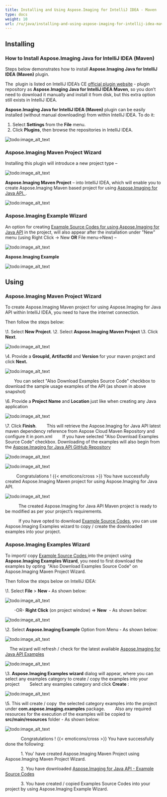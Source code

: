 ```yaml
---
title: Installing and Using Aspose.Imaging for IntelliJ IDEA - Maven
type: docs
weight: 10
url: /ru/java/installing-and-using-aspose-imaging-for-intellij-idea-maven/
---
```


## **Installing**
### **How to Install Aspose.Imaging Java for IntelliJ IDEA (Maven)**
Steps below demonstrates how to install **Aspose.Imaging Java for IntelliJ IDEA (Maven)** plugin.

The  plugin is listed on IntelliJ IDEA’s CE [official plugin website](https://plugins.jetbrains.com/plugin/8048-aspose-imaging-java-for-intellij-idea-maven/) - plugin repository as **Aspose.Imaging Java for IntelliJ IDEA Maven**, so you don’t need to download it manually and install it from disk, but this extra option still exists in IntelliJ IDEA.

**Aspose.Imaging Java for IntelliJ IDEA (Maven)** plugin can be easily installed (without manual downloading) from within IntelliJ IDEA. To do it:

1. Select **Settings** from the **File** menu.
1. Click **Plugins**, then browse the repositories in IntelliJ IDEA. 

![todo:image_alt_text](https://i.imgur.com/3KY7frr.jpg)
### **Aspose.Imaging Maven Project Wizard**
Installing this plugin will introduce a new project type – 

![todo:image_alt_text](http://download-codeplex.sec.s-msft.com/Download/SourceControlFileDownload.ashx?ProjectName=asposeimagingjavaintellij&changeSetId=4355cbd9973fa9a7ea876f9a993ae2acc03dc2f0&itemId=src%2fresources%2fasposeSmall.png)

**Aspose.Imaging Maven Project** – into IntelliJ IDEA, which will enable you to create Aspose.Imaging Maven based project for using [Aspose.Imaging for Java API. ](https://products.aspose.com/imaging/ru/java/). 

![todo:image_alt_text](https://i.imgur.com/uHEAgz3.jpg)
### **Aspose.Imaging Example Wizard**
An option for creating [Example Source Codes for using Aspose.Imaging for Java API](https://github.com/aspose-imaging/Aspose.Imaging-for-Java/tree/master/Examples) in the project, will also appear after the installation under "New" menu (using Right Click -> New **OR** File menu->New) – 

![todo:image_alt_text](http://download-codeplex.sec.s-msft.com/Download/SourceControlFileDownload.ashx?ProjectName=asposeimagingjavaintellij&changeSetId=4355cbd9973fa9a7ea876f9a993ae2acc03dc2f0&itemId=src%2fresources%2fasposeSmall.png)

**Aspose.Imaging Example**

![todo:image_alt_text](https://i.imgur.com/jMBcNXF.jpg)
## **Using**
### **Aspose.Imaging Maven Project Wizard**
To create Aspose.Imaging Maven project for using Aspose.Imaging for Java API within IntelliJ IDEA, you need to have the internet connection.

Then follow the steps below:

\1. Select **New Project**.
\2. Select **Aspose.Imaging Maven Project** 
\3. Click **Next**. 

![todo:image_alt_text](https://i.imgur.com/uHEAgz3.jpg)


\4. Provide a **GroupId, ArtifactId** and **Version** for your maven project and click **Next.**

![todo:image_alt_text](https://i.imgur.com/lVo36ko.jpg)


`    `You can select "Also Download Examples Source Code" checkbox to download the sample usage examples of the API (as shown in above snapshot)

\6. Provide a **Project Name** and **Location** just like when creating any Java application

![todo:image_alt_text](https://i.imgur.com/tf9bJSF.jpg)


\7. Click **Finish**.
`    `This will retrieve the Aspose.Imaging for Java API latest maven dependency reference from Aspose Cloud Maven Repository and configure it in pom.xml
`    `If you have selected "Also Download Examples Source Code" checkbox. Downloading of the examples will also begin from the [Aspose.Imaging for Java API GitHub Repository](https://github.com/aspose-imaging/Aspose.Imaging-for-Java/tree/master/Examples)

![todo:image_alt_text](https://i.imgur.com/gmv6J6A.jpg)

![todo:image_alt_text](https://i.imgur.com/ru2ou8z.jpg)

`     `Congratulations ! {{< emoticons/cross >}} You have successfully created Aspose.Imaging Maven project for using Aspose.Imaging for Java API.

![todo:image_alt_text](https://i.imgur.com/eoz02V2.jpg)

`      `The created Aspose.Imaging for Java API Maven project is ready to be modified as per your project’s requirements.

`      `If you have opted to download [Example Source Codes](https://github.com/aspose-imaging/Aspose.Imaging-for-Java/tree/master/Examples), you can use Aspose.Imaging Examples wizard to copy / create the downloaded examples into your project.
### **Aspose.Imaging Examples Wizard**
To import/ copy [Example Source Codes ](https://github.com/aspose-imaging/Aspose.Imaging-for-Java/tree/master/Examples)into the project using **Aspose.Imaging Examples Wizard**, you need to first download the examples by opting  "Also Download Examples Source Code" on Aspose.Imaging Maven Project Wizard.

Then follow the steps below on IntelliJ IDEA:

\1. Select **File** > **New -** As shown below: 

![todo:image_alt_text](https://i.imgur.com/N8tT9Q0.jpg)


`    `-OR- **Right Click** (on project window) => **New**  - As shown below: 

![todo:image_alt_text](https://i.imgur.com/aUBWkhp.jpg)


\2. Select **Aspose.Imaging Example** Option from Menu - As shown below: 

![todo:image_alt_text](https://i.imgur.com/8dzjGln.jpg)


`  `The wizard will refresh / check for the latest available [Aspose.Imaging for Java API Examples](https://github.com/aspose-imaging/Aspose.Imaging-for-Java/tree/master/Examples) 

![todo:image_alt_text](https://i.imgur.com/5PZwsuq.jpg)


\3. **Aspose.Imaging Examples wizard** dialog will appear, where you can select any examples category to create / copy the examples into your project
`    `Select any examples category and click **Create** : 

![todo:image_alt_text](https://i.imgur.com/jMBcNXF.jpg)


\5. This will create / copy  the selected category examples into the project under **com.aspose.imaging.examples** package.
`    `Also any required resources for the execution of the examples will be copied to **src/main/resources** folder - As shown below:

![todo:image_alt_text](https://i.imgur.com/UNSI2GC.jpg)



`       `Congratulations ! {{< emoticons/cross >}} You have successfully done the following:

`       `1. You' have created Aspose.Imaging Maven Project using Aspose.Imaging Maven Project Wizard.

`       `2. You have downloaded [Aspose.Imaging for Java API - Example Source Codes](https://github.com/aspose-imaging/Aspose.Imaging-for-Java/tree/master/Examples)

`       `3. You have created / copied Examples Source Codes into your project by using Aspose.Imaging Example Wizard.
